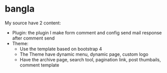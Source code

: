 # bangla
My source have 2 content:
- Plugin: the plugin I make form comment and config send mail response after comment send
- Theme: 
  + Use the template based on bootstrap 4
  + The Theme have dynamic menu, dynamic page, custom logo
  + Have the archive page, search tool, pagination link, post thumbails, comment template

